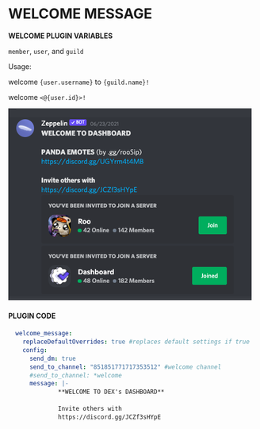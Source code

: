 # WELCOME MESSAGE


**WELCOME PLUGIN VARIABLES**


`member`, `user`, and `guild`

Usage:

welcome `{user.username}` to `{guild.name}!`

welcome `<@{user.id}>!`

![welcome message](assets/welcome.png)

#### PLUGIN CODE

```yaml
  welcome_message:
    replaceDefaultOverrides: true #replaces default settings if true
    config:
      send_dm: true
      send_to_channel: "851851771717353512" #welcome channel
      #send_to_channel: *welcome
      message: |-
              **WELCOME TO DEX's DASHBOARD**

              Invite others with
              https://discord.gg/JCZf3sHYpE
```
